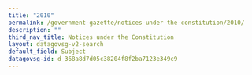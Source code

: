 ```yaml
---
title: "2010"
permalink: /government-gazette/notices-under-the-constitution/2010/
description: ""
third_nav_title: Notices under the Constitution
layout: datagovsg-v2-search
default_field: Subject
datagovsg-id: d_368a8d7d05c38204f8f2ba7123e349c9
---
```

